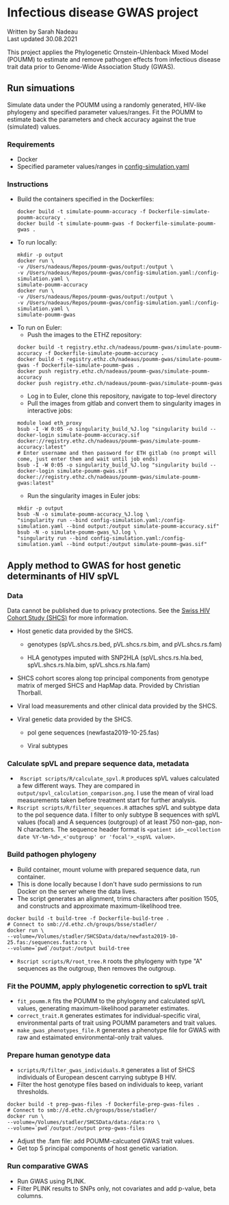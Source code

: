 # Infectious disease GWAS project

Written by Sarah Nadeau \
Last updated 30.08.2021

This project applies the Phylogenetic Ornstein-Uhlenback Mixed Model (POUMM) to estimate and remove pathogen effects from infectious disease trait data prior to Genome-Wide Association Study (GWAS).

## Run simuations
Simulate data under the POUMM using a randomly generated, HIV-like phylogeny and specified parameter values/ranges. Fit the POUMM to estimate back the parameters and check accuracy against the true (simulated) values.

### Requirements
* Docker
* Specified parameter values/ranges in [config-simulation.yaml](config-simulation-full.yaml)

### Instructions

* Build the containers specified in the Dockerfiles:
  ```
  docker build -t simulate-poumm-accuracy -f Dockerfile-simulate-poumm-accuracy .
  docker build -t simulate-poumm-gwas -f Dockerfile-simulate-poumm-gwas .
  ```
* To run locally:
  ```
  mkdir -p output
  docker run \
  -v /Users/nadeaus/Repos/poumm-gwas/output:/output \
  -v /Users/nadeaus/Repos/poumm-gwas/config-simulation.yaml:/config-simulation.yaml \
  simulate-poumm-accuracy
  docker run \
  -v /Users/nadeaus/Repos/poumm-gwas/output:/output \
  -v /Users/nadeaus/Repos/poumm-gwas/config-simulation.yaml:/config-simulation.yaml \
  simulate-poumm-gwas
  ```
* To run on Euler:
  * Push the images to the ETHZ repository:
  ```
  docker build -t registry.ethz.ch/nadeaus/poumm-gwas/simulate-poumm-accuracy -f Dockerfile-simulate-poumm-accuracy .
  docker build -t registry.ethz.ch/nadeaus/poumm-gwas/simulate-poumm-gwas -f Dockerfile-simulate-poumm-gwas .
  docker push registry.ethz.ch/nadeaus/poumm-gwas/simulate-poumm-accuracy
  docker push registry.ethz.ch/nadeaus/poumm-gwas/simulate-poumm-gwas
  ```
  * Log in to Euler, clone this repository, navigate to top-level directory
  * Pull the images from gitlab and convert them to singularity images in interactive jobs:
  ```
  module load eth_proxy
  bsub -I -W 0:05 -o singularity_build_%J.log "singularity build --docker-login simulate-poumm-accuracy.sif docker://registry.ethz.ch/nadeaus/poumm-gwas/simulate-poumm-accuracy:latest"
  # Enter username and then password for ETH gitlab (no prompt will come, just enter them and wait until job ends)
  bsub -I -W 0:05 -o singularity_build_%J.log "singularity build --docker-login simulate-poumm-gwas.sif docker://registry.ethz.ch/nadeaus/poumm-gwas/simulate-poumm-gwas:latest"
  ```
  * Run the singularity images in Euler jobs:
  ```
  mkdir -p output
  bsub -N -o simulate-poumm-accuracy_%J.log \
  "singularity run --bind config-simulation.yaml:/config-simulation.yaml --bind output:/output simulate-poumm-accuracy.sif"
  bsub -N -o simulate-poumm-gwas_%J.log \
  "singularity run --bind config-simulation.yaml:/config-simulation.yaml --bind output:/output simulate-poumm-gwas.sif"
  ```
  
## Apply method to GWAS for host genetic determinants of HIV spVL 

### Data
Data cannot be published due to privacy protections. See the [Swiss HIV Cohort Study (SHCS)](http://www.shcs.ch/) for more information.

* Host genetic data provided by the SHCS.

  * genotypes (spVL.shcs.rs.bed, pVL.shcs.rs.bim, and pVL.shcs.rs.fam)

  * HLA genotypes imputed with SNP2HLA (spVL.shcs.rs.hla.bed, spVL.shcs.rs.hla.bim, spVL.shcs.rs.hla.fam)

* SHCS cohort scores along top principal components from genotype matrix of merged SHCS and HapMap data. Provided by Christian Thorball.

* Viral load measurements and other clinical data provided by the SHCS.

* Viral genetic data provided by the SHCS.

  * pol gene sequences (newfasta2019-10-25.fas)

  * Viral subtypes

### Calculate spVL and prepare sequence data, metadata
* ``` Rscript scripts/R/calculate_spvl.R``` produces spVL values calculated a few different ways. They are compared in `output/spvl_calculation_comparison.png`. I use the mean of viral load measurements taken before treatment start for further analysis.
* ```Rscript scripts/R/filter_sequences.R``` attaches spVL and subtype data to the pol sequence data. I filter to only subtype B sequences with spVL values (focal) and A sequences (outgroup) of at least 750 non-gap, non-N characters. The sequence header format is `<patient id>_<collection date %Y-%m-%d>_<'outgroup' or 'focal'>_<spVL value>`.

### Build pathogen phylogeny
* Build container, mount volume with prepared sequence data, run container.
* This is done locally because I don't have sudo permissions to run Docker on the server where the data lives.
* The script generates an alignment, trims characters after position 1505, and constructs and approximate maximum-likelihood tree.
``` 
docker build -t build-tree -f Dockerfile-build-tree .
# Connect to smb://d.ethz.ch/groups/bsse/stadler/
docker run \
--volume=/Volumes/stadler/SHCSData/data/newfasta2019-10-25.fas:/sequences.fasta:ro \
--volume=`pwd`/output:/output build-tree
```

* ```Rscript scripts/R/root_tree.R``` roots the phylogeny with type "A" sequences as the outgroup, then removes the outgroup.

### Fit the POUMM, apply phylogenetic correction to spVL trait
* ```fit_poumm.R``` fits the POUMM to the phylogeny and calculated spVL values, generating maximum-likelihood parameter estimates.
* ```correct_trait.R``` generates estimates for individual-specific viral, environmental parts of trait using POUMM parameters and trait values.
* ```make_gwas_phenotypes_file.R``` generates a phenotype file for GWAS with raw and estaimated environmental-only trait values.

### Prepare human genotype data
* `scripts/R/filter_gwas_individuals.R` generates a list of SHCS individuals of European descent carrying subtype B HIV.
* Filter the host genotype files based on individuals to keep, variant thresholds.
```
docker build -t prep-gwas-files -f Dockerfile-prep-gwas-files .
# Connect to smb://d.ethz.ch/groups/bsse/stadler/
docker run \
--volume=/Volumes/stadler/SHCSData/data:/data:ro \
--volume=`pwd`/output:/output prep-gwas-files
```
* Adjust the .fam file: add POUMM-calcuated GWAS trait values.
* Get top 5 principal components of host genetic variation.

### Run comparative GWAS
* Run GWAS using PLINK.
* Filter PLINK results to SNPs only, not covariates and add p-value, beta columns.

[comment]: <> (* add_sex_to_fam_SN.R: Add sex information to .fam file.)

[comment]: <> (* filter_genotype_data_and_add_sex: Filter and QC host genetic data using PLINK.)

[comment]: <> (* summarize_data.sh: Get SNP frequencies and missingness reports for filtered data.)

[comment]: <> (* generate_pc_covariates.sh: Get top 5 principal components of host genetic variation.)

[comment]: <> (* run_gwas.sh: Run GWAS using PLINK.)

[comment]: <> (* manipulate_plink_results_for_plotting.sh: Filter PLINK results to SNPs only, not covariates and add p-value, beta columns.)



